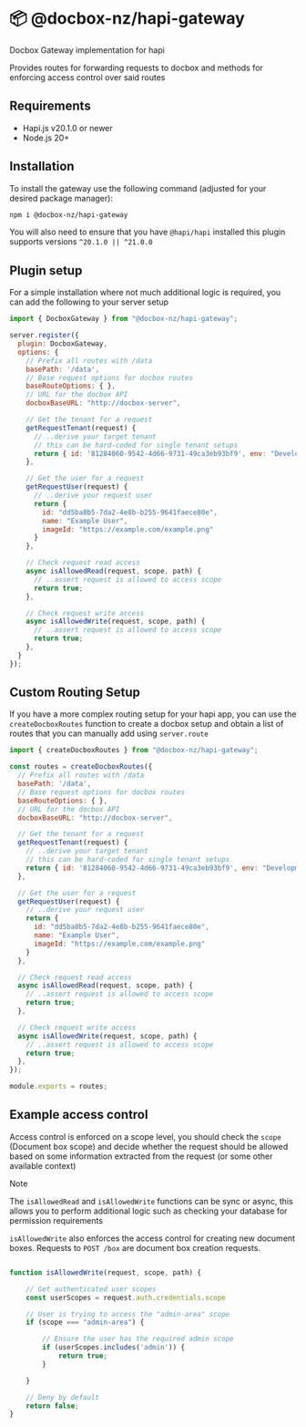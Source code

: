 # 📦 @docbox-nz/hapi-gateway

Docbox Gateway implementation for hapi 

Provides routes for forwarding requests to docbox and methods for enforcing access control over said routes

## Requirements
- Hapi.js v20.1.0 or newer
- Node.js 20+

## Installation

To install the gateway use the following command (adjusted for your desired package manager):

```sh
npm i @docbox-nz/hapi-gateway
```

You will also need to ensure that you have `@hapi/hapi` installed this plugin supports versions `^20.1.0 || ^21.0.0`


## Plugin setup

For a simple installation where not much additional logic is required, you can add the following to your server setup

```js
import { DocboxGateway } from "@docbox-nz/hapi-gateway";

server.register({
  plugin: DocboxGateway,
  options: {
    // Prefix all routes with /data
    basePath: '/data',
    // Base request options for docbox routes
    baseRouteOptions: { },
    // URL for the docbox API
    docboxBaseURL: "http://docbox-server",

    // Get the tenant for a request
    getRequestTenant(request) {
      // ..derive your target tenant
      // this can be hard-coded for single tenant setups
      return { id: '81284060-9542-4d66-9731-49ca3eb93bf9', env: "Development"}
    },

    // Get the user for a request
    getRequestUser(request) {
      // ..derive your request user
      return {
        id: "dd5ba8b5-7da2-4e8b-b255-9641faece80e",
        name: "Example User",
        imageId: "https://example.com/example.png"
      }
    },

    // Check request read access
    async isAllowedRead(request, scope, path) {
      // ..assert request is allowed to access scope
      return true;
    },

    // Check request write access
    async isAllowedWrite(request, scope, path) {
      // ..assert request is allowed to access scope
      return true;
    },
  }
});
```

## Custom Routing Setup

If you have a more complex routing setup for your hapi app, you can use the `createDocboxRoutes` function to create a docbox setup and obtain a list of routes that you can manually add using `server.route`

```js
import { createDocboxRoutes } from "@docbox-nz/hapi-gateway";

const routes = createDocboxRoutes({
  // Prefix all routes with /data
  basePath: '/data',
  // Base request options for docbox routes
  baseRouteOptions: { },
  // URL for the docbox API
  docboxBaseURL: "http://docbox-server",

  // Get the tenant for a request
  getRequestTenant(request) {
    // ..derive your target tenant
    // this can be hard-coded for single tenant setups
    return { id: '81284060-9542-4d66-9731-49ca3eb93bf9', env: "Development"}
  },

  // Get the user for a request
  getRequestUser(request) {
    // ..derive your request user
    return {
      id: "dd5ba8b5-7da2-4e8b-b255-9641faece80e",
      name: "Example User",
      imageId: "https://example.com/example.png"
    }
  },

  // Check request read access
  async isAllowedRead(request, scope, path) {
    // ..assert request is allowed to access scope
    return true;
  },

  // Check request write access
  async isAllowedWrite(request, scope, path) {
    // ..assert request is allowed to access scope
    return true;
  },
});

module.exports = routes;
```


## Example access control 

Access control is enforced on a scope level, you should check the `scope` (Document box scope) and decide whether the request should be allowed based 
on some information extracted from the request (or some other available context)

> [!NOTE]
>
> The `isAllowedRead` and `isAllowedWrite` functions can be sync or async, this allows you to perform additional logic such as checking your database for permission requirements
>
> `isAllowedWrite` also enforces the access control for creating new document boxes. Requests to `POST /box` are document box creation requests.

```js

function isAllowedWrite(request, scope, path) {

    // Get authenticated user scopes
    const userScopes = request.auth.credentials.scope

    // User is trying to access the "admin-area" scope
    if (scope === "admin-area") {

        // Ensure the user has the required admin scope
        if (userScopes.includes('admin')) {
            return true;
        }

    }

    // Deny by default
    return false;
} 

```
